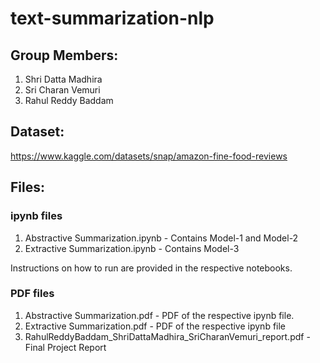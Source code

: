 # text-summarization-nlp

## Group Members: 
1. Shri Datta Madhira
2. Sri Charan Vemuri
3. Rahul Reddy Baddam

## Dataset:
https://www.kaggle.com/datasets/snap/amazon-fine-food-reviews

## Files:
### ipynb files
1. Abstractive Summarization.ipynb - Contains Model-1 and Model-2
2. Extractive Summarization.ipynb - Contains Model-3

Instructions on how to run are provided in the respective notebooks.

### PDF files
1. Abstractive Summarization.pdf - PDF of the respective ipynb file.
2. Extractive Summarization.pdf - PDF of the respective ipynb file
3. RahulReddyBaddam_ShriDattaMadhira_SriCharanVemuri_report.pdf - Final Project Report
